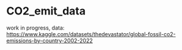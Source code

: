 # CO2_emit_data

work in progress,
data: https://www.kaggle.com/datasets/thedevastator/global-fossil-co2-emissions-by-country-2002-2022
